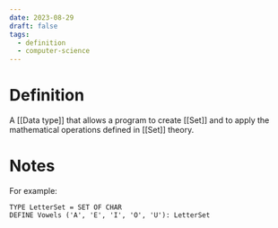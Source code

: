 ```yaml
---
date: 2023-08-29
draft: false
tags:
  - definition
  - computer-science 
---
```

# Definition

A [[Data type]] that allows a program to create [[Set]] and to apply the mathematical operations defined in [[Set]] theory.

# Notes

For example:
```
TYPE LetterSet = SET OF CHAR
DEFINE Vowels ('A', 'E', 'I', 'O', 'U'): LetterSet
```